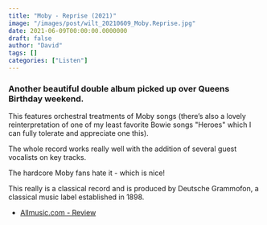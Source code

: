 ```yaml
---
title: "Moby - Reprise (2021)"
image: "/images/post/wilt_20210609_Moby.Reprise.jpg"
date: 2021-06-09T00:00:00.0000000
draft: false
author: "David"
tags: []
categories: ["Listen"]
---
```

### Another beautiful double album picked up over Queens Birthday weekend. 

 This features orchestral treatments of Moby songs (there’s also a lovely reinterpretation of one of my least favorite Bowie songs "Heroes" which I can fully tolerate and appreciate one this).

 The whole record works really well with the addition of several guest vocalists on key tracks.   
  
The hardcore Moby fans hate it - which is nice!

 This really is a classical record and is produced by Deutsche Grammofon, a classical music label established in 1898.

-  [Allmusic.com - Review](https://www.allmusic.com/album/reprise-mw0003502197)